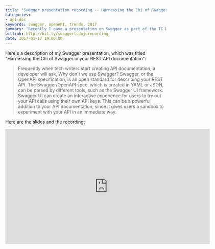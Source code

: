 ```yaml
---
title: "Swagger presentation recording -- Harnessing the Chi of Swagger in your REST API documentation"
categories:
- api-doc
keywords: swagger, openAPI, trends, 2017
summary: "Recently I gave a presentation on Swagger as part of the TC Dojo webinar series. If you missed the presentation, you can view the Swagger recording here."
bitlink: http://bit.ly/swaggertcdojorecording
date: 2017-01-17 19:00:00
---
```


Here's a description of my Swagger presentation, which was titled "Harnessing the Chi of Swagger in your REST API documentation":

> Frequently when tech writers start creating API documentation, a developer will ask, Why don't we use Swagger? Swagger, or the OpenAPI specification, is an open standard for describing your REST API. The Swagger/OpenAPI spec, which is created in YAML or JSON, can be parsed by different tools, such as the Swagger UI framework. Swagger UI can create an interactive experience for users to try out your API calls using their own API keys. This can be a powerful addition to your API documentation, since it gives users a sandbox to experiment with your API in an immediate way.

Here are the [slides](http://idratherbewriting.com/files/swaggerslides/#/) and the recording:

<iframe width="640" height="360" src="https://www.youtube.com/embed/wC5hxY0RItQ" frameborder="0" allowfullscreen>

To learn more, see my [Swagger tutorial](http://idratherbewriting.com/learnapidoc/pubapis_swagger.html), which is the most popular article on my site and part of my [REST API documentation course](http://idratherbewriting.com/learnapidoc/).

You can learn more about the [TC Dojo here](http://www.single-sourcing.com/products/tcdojo/).

